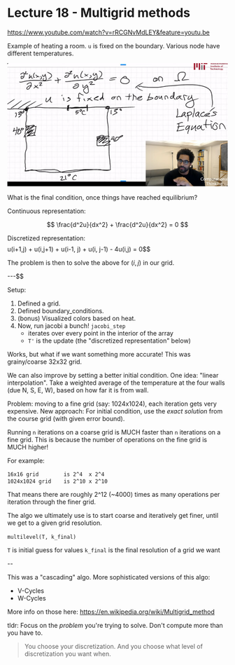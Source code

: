 # Lecture 18 - Multigrid methods

https://www.youtube.com/watch?v=rRCGNvMdLEY&feature=youtu.be

Example of heating a room. `u` is fixed on the boundary. Various node have different temperatures.

![](2021-04-08-13-55-06.png)

What is the final condition, once things have reached equilibrium?

Continuous representation:

$$
\frac{d^2u}{dx^2} + \frac{d^2u}{dx^2} = 0
$$

Discretized representation:
$$
$$u(i+1,j) + u(i,j+1) + u(i-1, j) + u(i, j-1) - 4u(i,j) = 0$$

The problem is then to solve the above for $(i,j)$ in our grid.

---$$

Setup:
1. Defined a grid.
2. Defined boundary_conditions.
3. (bonus) Visualized colors based on heat.
4. Now, run jacobi a bunch! `jacobi_step`
   - iterates over every point in the interior of the array
   - `T'` is the update (the "discretized representation" below)

Works, but what if we want something more accurate! This was grainy/coarse 32x32 grid.

We can also improve by setting a better initial condition. One idea: "linear interpolation". Take a weighted average of the temperature at the four walls (due N, S, E, W), based on how far it is from wall.

Problem: moving to a fine grid (say: 1024x1024), each iteration gets very expensive.
New approach: For initial condition, use the *exact solution* from the course grid (with given error bound).

Running `n` iterations on a coarse grid is MUCH faster than `n` iterations on a fine grid. This is because the number of operations on the fine grid is MUCH higher!

For example:

```
16x16 grid        is 2^4  x 2^4
1024x1024 grid    is 2^10 x 2^10
```

That means there are roughly 2^12 (~4000) times as many operations per iteration through the finer grid.

The algo we ultimately use is to start coarse and iteratively get finer, until we get to a given grid resolution.

`multilevel(T, k_final)`

`T` is initial guess for values
`k_final` is the final resolution of a grid we want

--

This was a "cascading" algo. More sophisticated versions of this algo:
- V-Cycles
- W-Cycles

More info on those here: https://en.wikipedia.org/wiki/Multigrid_method

tldr: Focus on the *problem* you're trying to solve. Don't compute more than you have to.

> You choose your discretization. And you choose what level of discretization you want when.
